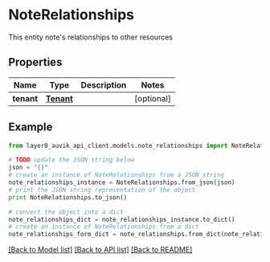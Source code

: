 # NoteRelationships

This entity note's relationships to other resources

## Properties
Name | Type | Description | Notes
------------ | ------------- | ------------- | -------------
**tenant** | [**Tenant**](Tenant.md) |  | [optional] 

## Example

```python
from layer8_auvik_api_client.models.note_relationships import NoteRelationships

# TODO update the JSON string below
json = "{}"
# create an instance of NoteRelationships from a JSON string
note_relationships_instance = NoteRelationships.from_json(json)
# print the JSON string representation of the object
print NoteRelationships.to_json()

# convert the object into a dict
note_relationships_dict = note_relationships_instance.to_dict()
# create an instance of NoteRelationships from a dict
note_relationships_form_dict = note_relationships.from_dict(note_relationships_dict)
```
[[Back to Model list]](../README.md#documentation-for-models) [[Back to API list]](../README.md#documentation-for-api-endpoints) [[Back to README]](../README.md)


